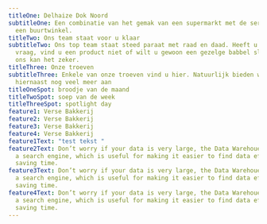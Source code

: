 ```yaml
---
titleOne: Delhaize Dok Noord
subtitleOne: Een combinatie van het gemak van een supermarkt met de service van
  een buurtwinkel.
titleTwo: Ons team staat voor u klaar
subtitleTwo: Ons top team staat steed paraat met raad en daad. Heeft u een
  vraag, vind u een product niet of wilt u gewoon een gezelge babbel slaan bij
  ons kan het zeker.
titleThree: Onze troeven
subtitleThree: Enkele van onze troeven vind u hier. Natuurlijk bieden we
  hiernaast nog veel meer aan
titleOneSpot: broodje van de maand
titleTwoSpot: soep van de week
titleThreeSpot: spotlight day
feature1: Verse Bakkerij
feature2: Verse Bakkerij
feature3: Verse Bakkerij
feature4: Verse Bakkerij
feature1Text: "test tekst "
feature2Text: Don’t worry if your data is very large, the Data Warehoue provides
  a search engine, which is useful for making it easier to find data effectively
  saving time.
feature3Text: Don’t worry if your data is very large, the Data Warehoue provides
  a search engine, which is useful for making it easier to find data effectively
  saving time.
feature4Text: Don’t worry if your data is very large, the Data Warehoue provides
  a search engine, which is useful for making it easier to find data effectively
  saving time.
---
```

